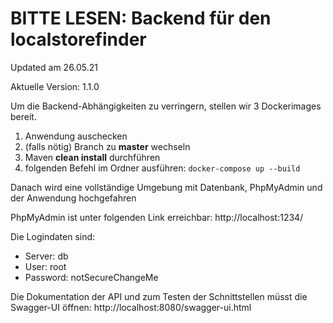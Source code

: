 # BITTE LESEN: Backend für den localstorefinder

Updated am 26.05.21

Aktuelle Version: 1.1.0

Um die Backend-Abhängigkeiten zu verringern, stellen wir 3 Dockerimages bereit.

1. Anwendung auschecken
2. (falls nötig) Branch zu **master** wechseln
3. Maven **clean install** durchführen
4. folgenden Befehl im Ordner ausführen:
   ``docker-compose up --build``

Danach wird eine vollständige Umgebung mit Datenbank, PhpMyAdmin und der Anwendung hochgefahren

PhpMyAdmin ist unter folgenden Link erreichbar:
http://localhost:1234/

Die Logindaten sind:

* Server: db
* User: root
* Password: notSecureChangeMe

Die Dokumentation der API und zum Testen der Schnittstellen müsst die Swagger-UI öffnen:
http://localhost:8080/swagger-ui.html